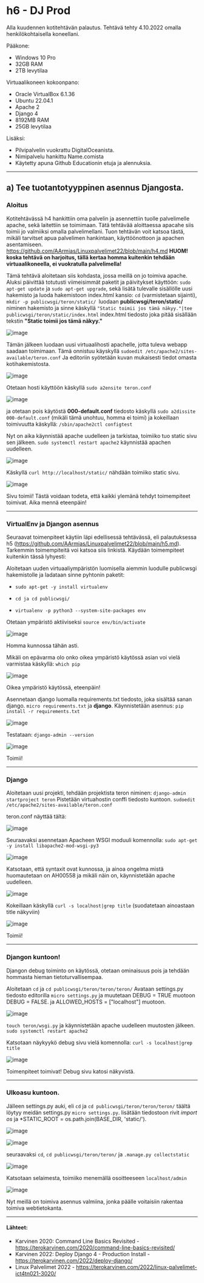 # h6 - DJ Prod

Alla kuudennen kotitehtävän palautus. Tehtävä tehty 4.10.2022 omalla henkilökohtaisella koneellani.

Pääkone:

- Windows 10 Pro 
- 32GB RAM 
- 2TB levytilaa 

Virtuaalikoneen kokoonpano:

- Oracle VirtualBox 6.1.36 
- Ubuntu 22.04.1 
- Apache 2
- Django 4  
- 8192MB RAM 
- 25GB levytilaa

Lisäksi: 

- Pilvipalvelin vuokrattu DigitalOceanista. 
- Nimipalvelu hankittu Name.comista 
- Käytetty apuna Github Educationin etuja ja alennuksia. 

------------------------------------------------------

## a) Tee tuotantotyyppinen asennus Djangosta. ##

### Aloitus ###
Kotitehtävässä h4 hankittiin oma palvelin ja asennettiin tuolle palvelimelle apache, sekä laitettiin se toimimaan. Tätä tehtävää aloittaessa apacahe siis toimii jo valmiiksi omalla palvelimellani. Tuon tehtävän voit katsoa tästä, mikäli tarvitset apua palvelimen hankintaan, käyttöönottoon ja apachen asentamiseen. https://github.com/AArmias/Linuxpalvelimet22/blob/main/h4.md **HUOM! koska tehtävä on harjoitus, tällä kertaa homma kuitenkin tehdään virtuaalikoneella, ei vuokratulla palvelimella!** 

Tämä tehtävä aloitetaan siis kohdasta, jossa meillä on jo toimiva apache. Aluksi päivittää totutusti viimeisimmät paketit ja päivitykset käyttöön: `sudo apt-get update` ja `sudo apt-get upgrade`, sekä lisätä tulevalle sisällölle uusi hakemisto ja luoda hakemistoon index.html kansio: `cd` (varmistetaan sijainti), `mkdir -p publicwsgi/teron/static/ `luodaan **publicwsgi/teron/static/** niminen hakemisto ja sinne käskyllä `"Static toimii jos tämä näkyy."|tee publicwsgi/teron/static/index.html` index.html tiedosto joka pitää sisällään tekstin **"Static toimii jos tämä näkyy."**

![image](https://user-images.githubusercontent.com/102689055/194014855-a9fbc22a-a05f-4ead-b002-782ef8e59d40.png)


Tämän jälkeen luodaan uusi virtuaalihosti apachelle, jotta tuleva webapp saadaan toimimaan. Tämä onnistuu käyskyllä `sudoedit /etc/apache2/sites-available/teron.conf`
Ja editoriin syötetään kuvan mukaisesti tiedot omasta kotihakemistosta.

![image](https://user-images.githubusercontent.com/102689055/194016949-40531000-a97f-457d-8e55-1dec51f5411b.png)



Otetaan hosti käyttöön käskyllä `sudo a2ensite teron.conf`

![image](https://user-images.githubusercontent.com/102689055/194017497-e8b38693-514b-4dce-bb92-d53d135e3114.png)


ja otetaan pois käytöstä **000-default.conf** tiedosto käskyllä `sudo a2dissite 000-default.conf` (mikäli tämä unohtuu, homma ei toimi) 
ja kokeillaan toimivuutta käskyllä: `/sbin/apache2ctl configtest`

Nyt on aika käynnistää apache uudelleen ja tarkistaa, toimiiko tuo static sivu sen jälkeen. 
`sudo systemctl restart apache2` käynnistää apachen uudelleen. 

![image](https://user-images.githubusercontent.com/102689055/194017659-8395ff70-9659-4b48-98c3-0985c6d2cb58.png)



Käskyllä `curl http://localhost/static/` nähdään toimiiko static sivu. 

![image](https://user-images.githubusercontent.com/102689055/194006634-831f141e-c17c-41f7-b458-0bb4ac7f43a0.png)


Sivu toimii! Tästä voidaan todeta, että kaikki ylemänä tehdyt toimempiteet toimivat. Aika mennä eteenpäin! 

-------------------------------------------------------------------------------------------


### VirtualEnv ja Djangon asennus ### 
Seuraavat toimenpiteet käytiin läpi edellisessä tehtävässä, eli palautuksessa h5 (https://github.com/AArmias/Linuxpalvelimet22/blob/main/h5.md).
Tarkemmin toimempiteitä voi katsoa siis linkistä. Käydään toimempiteet kuitenkin tässä lyhyesti: 

Aloitetaan uuden virtuaaliympäristön luomisella aiemmin luodulle publicwsgi hakemistolle ja ladataan sinne pyhtonin paketit:
- `sudo apt-get -y install virtualenv` 

- `cd ja cd publicwsgi/`

- `virtualenv -p python3 --system-site-packages env`

Otetaan ympäristö aktiiviseksi `source env/bin/activate`

![image](https://user-images.githubusercontent.com/102689055/194007830-d011eb25-696d-4792-aa5b-f6325409e4ac.png)

Homma kunnossa tähän asti. 

Mikäli on epävarma olo onko oikea ympäristö käytössä asian voi vielä varmistaa käskyllä: `which pip`

![image](https://user-images.githubusercontent.com/102689055/194008014-c8ccb816-be65-4039-aa08-2f6664e1f602.png)


Oikea ympäristö käytössä, eteenpäin! 

Asennetaan django luomalla requirements.txt tiedosto, joka sisältää sanan django. `micro requirements.txt` ja **django**.
Käynnistetään asennus: `pip install -r requirements.txt`

![image](https://user-images.githubusercontent.com/102689055/194008410-84ae4d9e-07d8-484e-8a06-91962544f0e1.png)

Testataan: `django-admin --version` 

![image](https://user-images.githubusercontent.com/102689055/194008513-d3b80954-a12c-4172-8050-8d1d5e812e96.png)


Toimii! 

--------------------------------------------------------

### Django ###

Aloitetaan uusi projekti, tehdään projektista teron niminen: `django-admin startproject teron` 
Pistetään virtuahostin conffi tiedosto kuntoon. `sudoedit /etc/apache2/sites-available/teron.conf`

teron.conf näyttää tältä: 

![image](https://user-images.githubusercontent.com/102689055/194033938-2eb8e310-da2c-4d2b-b3dd-1c8dbad48693.png)


Seuraavaksi asennetaan Apacheen WSGI moduuli komennolla: `sudo apt-get -y install libapache2-mod-wsgi-py3`

![image](https://user-images.githubusercontent.com/102689055/194021377-82ab642d-f6ae-4d63-932b-a4684921cc9b.png)


Katsotaan, että syntaxit ovat kunnossa, ja ainoa ongelma mistä huomautetaan on AH00558 ja mikäli näin on, käynnistetään apache uudelleen. 


![image](https://user-images.githubusercontent.com/102689055/194022287-fcaf49c2-a74f-454c-be67-21cc99e52646.png)

Kokeillaan käskyllä `curl -s localhost|grep title` (suodatetaan ainoastaan title näkyviin) 

![image](https://user-images.githubusercontent.com/102689055/194028354-5da68b5f-f1e1-421a-a7bc-2933a2465173.png)

Toimii! 

----------------------------------------------------------------

### Djangon kuntoon! ### 

Djangon debug toiminto on käytössä, otetaan ominaisuus pois ja tehdään hommasta hieman tietoturvallisempaa. 

Aloitetaan `cd` ja `cd publicwsgi/teron/teron/teron/`
Avataan settings.py tiedosto editorilla `micro settings.py` ja muutetaan DEBUG = TRUE muotoon DEBUG = FALSE.  ja ALLOWED_HOSTS = ["localhost"] muotoon. 

![image](https://user-images.githubusercontent.com/102689055/194030318-e6120c2b-fd09-4c37-a200-7ae4c5923373.png)

`touch teron/wsgi.py` ja käynnistetään apache uudelleen muutosten jälkeen. `sudo systemctl restart apache2`

Katsotaan näykyykö debug sivu vielä komennolla: `curl -s localhost|grep title`

![image](https://user-images.githubusercontent.com/102689055/194033542-2804831d-2812-4a96-8b1f-3097a70fcbe9.png)

Toimenpiteet toimivat! Debug sivu katosi näkyvistä. 

---------------------------------------------------------

### Ulkoasu kuntoon. ###

Jälleen settings.py auki, eli `cd` ja `cd publicwsgi/teron/teron/teron/` täältä löytyy meidän settings.py `micro settings.py`.
lisätään tiedostoon rivit *import os* ja *STATIC_ROOT = os.path.join(BASE_DIR, 'static/').

![image](https://user-images.githubusercontent.com/102689055/194037470-f4c55169-859a-48aa-badf-91c8667f388d.png)

![image](https://user-images.githubusercontent.com/102689055/194037522-fac7dac5-dd47-430a-8a91-699d6f8a50dd.png)

seuraavaksi `cd`, `cd publicwsgi/teron/teron/` ja `.manage.py collectstatic`

![image](https://user-images.githubusercontent.com/102689055/194037718-5422b3c2-57c3-4fbb-a360-44f32020bea1.png)

Katsotaan selaimesta, toimiiko menemällä osoitteeseen `localhost/admin`

![image](https://user-images.githubusercontent.com/102689055/194037951-b7dc92e8-59f8-4333-861f-644fec7845aa.png)

Nyt meillä on toimiva asennus valmiina, jonka päälle voitaisiin rakentaa toimiva webtietokanta.

------------------------------------

#### Lähteet:
- Karvinen 2020: Command Line Basics Revisited - 
https://terokarvinen.com/2020/command-line-basics-revisited/
- Karvinen 2022: Deploy Django 4 - Production Install - https://terokarvinen.com/2022/deploy-django/
- Linux Palvelimet 2022 - https://terokarvinen.com/2022/linux-palvelimet-ict4tn021-3020/
